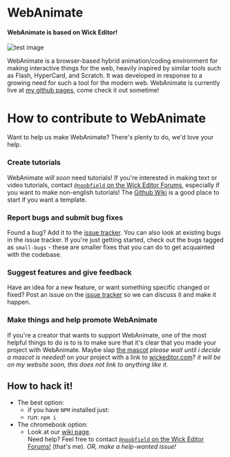 # WebAnimate
#### WebAnimate is based on Wick Editor!
![test image](https://github.com/user-attachments/assets/8d05160d-884b-4110-bcc6-e7ec7023898f)

WebAnimate is a browser-based hybrid animation/coding environment for making interactive things for the web, heavily inspired by similar tools such as Flash, HyperCard, and Scratch. It was developed in response to a growing need for such a tool for the modern web. WebAnimate is currently live at [my github pages](https://internetastronaut.github.io/web-animate/), come check it out sometime!

# How to contribute to WebAnimate
Want to help us make WebAnimate? There's plenty to do, we'd love your help.

### Create tutorials
WebAnimate *will soon* need tutorials! If you're interested in making text or video tutorials, contact [`@noobfield` on the Wick Editor Forums](https://forum.wickeditor.com/u/noobfield/summary), especially if you want to make non-english tutorials! The [Github Wiki](https://github.com/InternetAstronaut/web-animate/wiki) is a good place to start if you want a template.

### Report bugs and submit bug fixes
Found a bug? Add it to the [issue tracker](https://github.com/InternetAstronaut/web-animate/issues). You can also look at existing bugs in the issue tracker. If you're just getting started, check out the bugs tagged as `small-bugs` - these are smaller fixes that you can do to get acquainted with the codebase.

### Suggest features and give feedback
Have an idea for a new feature, or want something specific changed or fixed? Post an issue on the [issue tracker](https://github.com/InternetAstronaut/web-animate/issues) so we can discuss it and make it happen.

### Make things and help promote WebAnimate
If you're a creator that wants to support WebAnimate, one of the most helpful things to do is to is to make sure that it's clear that you made your project with WebAnimate. Maybe slap [the mascot](https://github.com/zrispo/wick/blob/master/site/img/flashy.png) *please wait until i decide a mascot is needed!* on your project with a link to [wickeditor.com](http://wickeditor.com/)? *it will be on my website soon, this does not link to anything like it.*

## How to hack it!
* The best option:
  * if you have `NPM` installed just:
  * run: `npm i`
* The chromebook option:
  * Look at our [wiki page](https://github.com/InternetAstronaut/web-animate/wiki/HOW2HACK:-Chromebooks!).   
Need help? Feel free to contact [`@noobfield` on the Wick Editor Forums!](https://forum.wickeditor.com/u/noobfield/summary) (that's me). *OR, make a help-wanted issue!*
